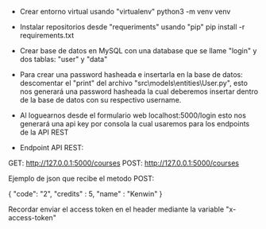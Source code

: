 - Crear entorno virtual usando "virtualenv"
python3 -m venv venv

- Instalar repositorios desde "requeriments" usando "pip"
pip install -r requirements.txt

- Crear base de datos en MySQL con una database que se llame "login" y dos tablas: "user" y "data"

- Para crear una password hasheada e insertarla en la base de datos:
descomentar el "print" del archivo "src\models\entities\User.py", esto nos generará una password hasheada la cual deberemos insertar dentro de la base
de datos con su respectivo username.

- Al loguearnos desde el formulario web localhost:5000/login esto nos generará una api key por consola la cual usaremos para los endpoints de la API REST

- Endpoint API REST:

GET: http://127.0.0.1:5000/courses
POST: http://127.0.0.1:5000/courses

Ejemplo de json que recibe el metodo POST:

{
    "code": "2",
    "credits" : 5,
    "name" : "Kenwin"
}

Recordar enviar el access token en el header mediante la variable "x-access-token"